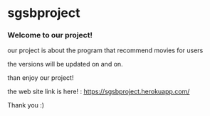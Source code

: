 # sgsbproject

<h3> Welcome to our project!</h3>
  
  our project is about the program that recommend movies for users
  
  the versions will be updated on and on.
  
  than enjoy our project!
  
  the web site link is here! : https://sgsbproject.herokuapp.com/
  
  Thank you :)
